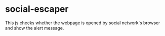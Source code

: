 # social-escaper
This js checks whether the webpage is opened by social network's browser and show the alert message.
